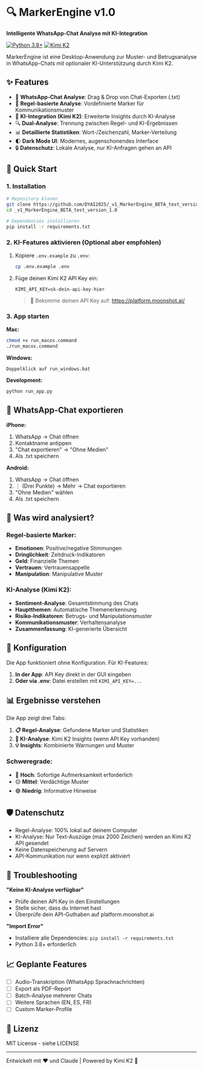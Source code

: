 # 🔍 MarkerEngine v1.0

**Intelligente WhatsApp-Chat Analyse mit KI-Integration**

[![Python 3.8+](https://img.shields.io/badge/python-3.8+-blue.svg)](https://www.python.org/downloads/)
[![Kimi K2](https://img.shields.io/badge/AI-Kimi%20K2-purple.svg)](https://platform.moonshot.ai/)

MarkerEngine ist eine Desktop-Anwendung zur Muster- und Betrugsanalyse in WhatsApp-Chats mit optionaler KI-Unterstützung durch Kimi K2.

## ✨ Features

- 📱 **WhatsApp-Chat Analyse**: Drag & Drop von Chat-Exporten (.txt)
- 🎯 **Regel-basierte Analyse**: Vordefinierte Marker für Kommunikationsmuster
- 🤖 **KI-Integration (Kimi K2)**: Erweiterte Insights durch KI-Analyse
- 🔍 **Dual-Analyse**: Trennung zwischen Regel- und KI-Ergebnissen
- 📊 **Detaillierte Statistiken**: Wort-/Zeichenzahl, Marker-Verteilung
- 🌓 **Dark Mode UI**: Modernes, augenschonendes Interface
- 🔒 **Datenschutz**: Lokale Analyse, nur KI-Anfragen gehen an API

## 🚀 Quick Start

### 1. Installation

```bash
# Repository klonen
git clone https://github.com/DYAI2025/_v1_MarkerEngine_BETA_test_version_1.0.git
cd _v1_MarkerEngine_BETA_test_version_1.0

# Dependencies installieren
pip install -r requirements.txt
```

### 2. KI-Features aktivieren (Optional aber empfohlen)

1. Kopiere `.env.example` zu `.env`:
   ```bash
   cp .env.example .env
   ```

2. Füge deinen Kimi K2 API Key ein:
   ```
   KIMI_API_KEY=sk-dein-api-key-hier
   ```

   > 🔑 Bekomme deinen API Key auf: https://platform.moonshot.ai/

### 3. App starten

**Mac:**
```bash
chmod +x run_macos.command
./run_macos.command
```

**Windows:**
```
Doppelklick auf run_windows.bat
```

**Development:**
```bash
python run_app.py
```

## 📱 WhatsApp-Chat exportieren

**iPhone:**
1. WhatsApp → Chat öffnen
2. Kontaktname antippen
3. "Chat exportieren" → "Ohne Medien"
4. Als .txt speichern

**Android:**
1. WhatsApp → Chat öffnen  
2. ⋮ (Drei Punkte) → Mehr → Chat exportieren
3. "Ohne Medien" wählen
4. Als .txt speichern

## 🎯 Was wird analysiert?

### Regel-basierte Marker:
- **Emotionen**: Positive/negative Stimmungen
- **Dringlichkeit**: Zeitdruck-Indikatoren  
- **Geld**: Finanzielle Themen
- **Vertrauen**: Vertrauensappelle
- **Manipulation**: Manipulative Muster

### KI-Analyse (Kimi K2):
- **Sentiment-Analyse**: Gesamtstimmung des Chats
- **Hauptthemen**: Automatische Themenerkennung
- **Risiko-Indikatoren**: Betrugs- und Manipulationsmuster
- **Kommunikationsmuster**: Verhaltensanalyse
- **Zusammenfassung**: KI-generierte Übersicht

## 🔧 Konfiguration

Die App funktioniert ohne Konfiguration. Für KI-Features:

1. **In der App**: API Key direkt in der GUI eingeben
2. **Oder via .env**: Datei erstellen mit `KIMI_API_KEY=...`

## 📊 Ergebnisse verstehen

Die App zeigt drei Tabs:

1. **📋 Regel-Analyse**: Gefundene Marker und Statistiken
2. **🤖 KI-Analyse**: Kimi K2 Insights (wenn API Key vorhanden)
3. **💡 Insights**: Kombinierte Warnungen und Muster

### Schweregrade:
- 🔴 **Hoch**: Sofortige Aufmerksamkeit erforderlich
- 🟡 **Mittel**: Verdächtige Muster
- 🟢 **Niedrig**: Informative Hinweise

## 🛡️ Datenschutz

- Regel-Analyse: 100% lokal auf deinem Computer
- KI-Analyse: Nur Text-Auszüge (max 2000 Zeichen) werden an Kimi K2 API gesendet
- Keine Datenspeicherung auf Servern
- API-Kommunikation nur wenn explizit aktiviert

## 🐛 Troubleshooting

**"Keine KI-Analyse verfügbar"**
- Prüfe deinen API Key in den Einstellungen
- Stelle sicher, dass du Internet hast
- Überprüfe dein API-Guthaben auf platform.moonshot.ai

**"Import Error"**
- Installiere alle Dependencies: `pip install -r requirements.txt`
- Python 3.8+ erforderlich

## 📈 Geplante Features

- [ ] Audio-Transkription (WhatsApp Sprachnachrichten)
- [ ] Export als PDF-Report
- [ ] Batch-Analyse mehrerer Chats
- [ ] Weitere Sprachen (EN, ES, FR)
- [ ] Custom Marker-Profile

## 📄 Lizenz

MIT License - siehe LICENSE

---

Entwickelt mit ❤️ und Claude | Powered by Kimi K2 🤖
